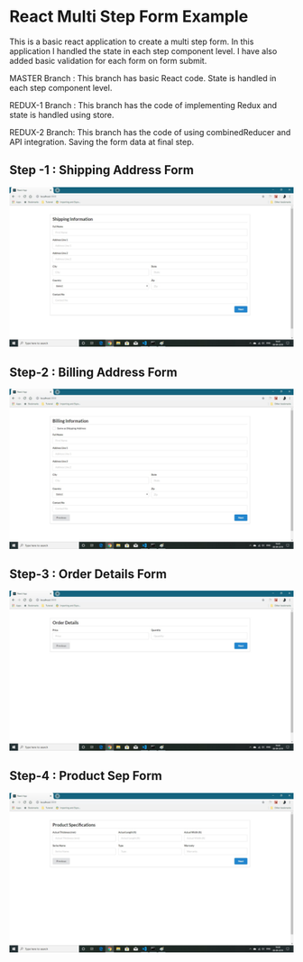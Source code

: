 # React Multi Step Form Example

This is a basic react application to create a multi step form. In this application I handled the state in each step component level. I have also added basic validation for each form on form submit.

MASTER Branch  : This branch has basic React code. State is handled in each step component level.

REDUX-1 Branch : This branch has the code of implementing Redux and state is handled using store.

REDUX-2 Branch: This branch has the code of using combinedReducer and API integration. Saving the form data at final step.


## Step -1 : Shipping Address Form
![Multi Step form](https://raw.githubusercontent.com/pavelray/order-details-form/master/public/ShippingInfo.jpg)
## Step-2 : Billing Address Form
![Multi Step form](https://raw.githubusercontent.com/pavelray/order-details-form/master/public/BillingInfo.jpg)
## Step-3 : Order Details Form
![Multi Step form](https://raw.githubusercontent.com/pavelray/order-details-form/master/public/OrderDetails.jpg)
## Step-4 : Product Sep Form
![Multi Step form](https://raw.githubusercontent.com/pavelray/order-details-form/master/public/ProductSpec.jpg)
